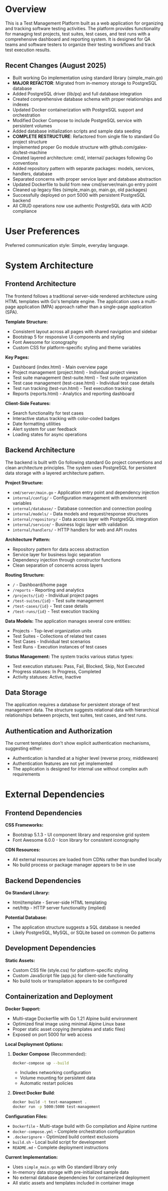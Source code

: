 # Overview

This is a Test Management Platform built as a web application for organizing and tracking software testing activities. The platform provides functionality for managing test projects, test suites, test cases, and test runs with a comprehensive dashboard and reporting system. It is designed for QA teams and software testers to organize their testing workflows and track test execution results.

## Recent Changes (August 2025)
- Built working Go implementation using standard library (simple_main.go)
- **MAJOR REFACTOR**: Migrated from in-memory storage to PostgreSQL database
- Added PostgreSQL driver (lib/pq) and full database integration
- Created comprehensive database schema with proper relationships and indexes
- Updated Docker containerization with PostgreSQL support and orchestration
- Modified Docker Compose to include PostgreSQL service with persistent volumes
- Added database initialization scripts and sample data seeding
- **COMPLETE RESTRUCTURE**: Refactored from single file to standard Go project structure
- Implemented proper Go module structure with github.com/galex-do/test-machine
- Created layered architecture: cmd/, internal/ packages following Go conventions
- Added repository pattern with separate packages: models, services, handlers, database
- Separated concerns with proper service layer and database abstraction
- Updated Dockerfile to build from new cmd/server/main.go entry point
- Cleaned up legacy files (simple_main.go, main.go, old packages)
- Successfully deployed on port 5000 with persistent PostgreSQL backend
- All CRUD operations now use authentic PostgreSQL data with ACID compliance

# User Preferences

Preferred communication style: Simple, everyday language.

# System Architecture

## Frontend Architecture

The frontend follows a traditional server-side rendered architecture using HTML templates with Go's template engine. The application uses a multi-page application (MPA) approach rather than a single-page application (SPA).

**Template Structure:**
- Consistent layout across all pages with shared navigation and sidebar
- Bootstrap 5 for responsive UI components and styling
- Font Awesome for iconography
- Custom CSS for platform-specific styling and theme variables

**Key Pages:**
- Dashboard (index.html) - Main overview page
- Project management (project.html) - Individual project views
- Test suite management (test-suite.html) - Test suite organization
- Test case management (test-case.html) - Individual test case details
- Test run tracking (test-run.html) - Test execution tracking
- Reports (reports.html) - Analytics and reporting dashboard

**Client-Side Features:**
- Search functionality for test cases
- Interactive status tracking with color-coded badges
- Date formatting utilities
- Alert system for user feedback
- Loading states for async operations

## Backend Architecture

The backend is built with Go following standard Go project conventions and clean architecture principles. The system uses PostgreSQL for persistent data storage with a layered architecture pattern.

**Project Structure:**
- `cmd/server/main.go` - Application entry point and dependency injection
- `internal/config/` - Configuration management with environment variables
- `internal/database/` - Database connection and connection pooling
- `internal/models/` - Data models and request/response structures
- `internal/repository/` - Data access layer with PostgreSQL integration
- `internal/service/` - Business logic layer with validation
- `internal/handlers/` - HTTP handlers for web and API routes

**Architecture Pattern:**
- Repository pattern for data access abstraction
- Service layer for business logic separation
- Dependency injection through constructor functions
- Clean separation of concerns across layers

**Routing Structure:**
- `/` - Dashboard/home page
- `/reports` - Reporting and analytics
- `/projects/{id}` - Individual project pages
- `/test-suites/{id}` - Test suite management
- `/test-cases/{id}` - Test case details
- `/test-runs/{id}` - Test execution tracking

**Data Models:**
The application manages several core entities:
- Projects - Top-level organization units
- Test Suites - Collections of related test cases
- Test Cases - Individual test scenarios
- Test Runs - Execution instances of test cases

**Status Management:**
The system tracks various status types:
- Test execution statuses: Pass, Fail, Blocked, Skip, Not Executed
- Progress statuses: In Progress, Completed
- Activity statuses: Active, Inactive

## Data Storage

The application requires a database for persistent storage of test management data. The structure suggests relational data with hierarchical relationships between projects, test suites, test cases, and test runs.

## Authentication and Authorization

The current templates don't show explicit authentication mechanisms, suggesting either:
- Authentication is handled at a higher level (reverse proxy, middleware)
- Authentication features are not yet implemented
- The application is designed for internal use without complex auth requirements

# External Dependencies

## Frontend Dependencies

**CSS Frameworks:**
- Bootstrap 5.1.3 - UI component library and responsive grid system
- Font Awesome 6.0.0 - Icon library for consistent iconography

**CDN Resources:**
- All external resources are loaded from CDNs rather than bundled locally
- No build process or package manager appears to be in use

## Backend Dependencies

**Go Standard Library:**
- html/template - Server-side HTML templating
- net/http - HTTP server functionality (implied)

**Potential Database:**
- The application structure suggests a SQL database is needed
- Likely PostgreSQL, MySQL, or SQLite based on common Go patterns

## Development Dependencies

**Static Assets:**
- Custom CSS file (style.css) for platform-specific styling
- Custom JavaScript file (app.js) for client-side functionality
- No build tools or transpilation appears to be configured

## Containerization and Deployment

**Docker Support:**
- Multi-stage Dockerfile with Go 1.21 Alpine build environment
- Optimized final image using minimal Alpine Linux base
- Proper static asset copying (templates and static files)
- Exposed on port 5000 for web access

**Local Deployment Options:**
1. **Docker Compose** (Recommended):
   ```bash
   docker-compose up --build
   ```
   - Includes networking configuration
   - Volume mounting for persistent data
   - Automatic restart policies

2. **Direct Docker Build**:
   ```bash
   docker build -t test-management .
   docker run -p 5000:5000 test-management
   ```

**Configuration Files:**
- `Dockerfile` - Multi-stage build with Go compilation and Alpine runtime
- `docker-compose.yml` - Complete orchestration configuration
- `.dockerignore` - Optimized build context exclusions
- `build.sh` - Local build script for development
- `README.md` - Complete deployment instructions

**Current Implementation:**
- Uses `simple_main.go` with Go standard library only
- In-memory data storage with pre-initialized sample data
- No external database dependencies for containerized deployment
- All static assets and templates included in container image